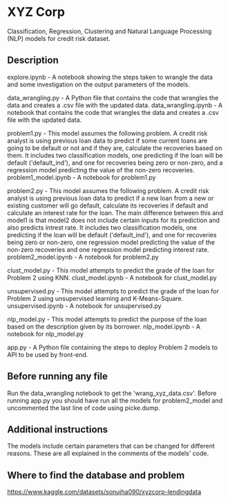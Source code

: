 # XYZ Corp
Classification, Regression, Clustering and Natural Language Processing (NLP) models for credit risk dataset.

## Description
explore.ipynb - A notebook showing the steps taken to wrangle the data and some investigation on the output parameters of the models.

data_wrangling.py - A Python file that contains the code that wrangles the data and creates a .csv file with the updated data.
data_wrangling.ipynb - A notebook that contains the code that wrangles the data and creates a .csv file with the updated data.

problem1.py - This model assumes the following problem. A credit risk analyst is using previous loan data to predict if some current loans are going to be default or not and if they are, calculate the recoveries based on them.
It includes two classification models, one predicting if the loan will be default ('default_ind'), and one for recoveries being zero or non-zero, and a regression model predicting the value of the non-zero recoveries.
problem1_model.ipynb - A notebook for problem1.py

problem2.py - This model assumes the following problem. A credit risk analyst is using previous loan data to predict if a new loan from a new or existing customer will go default, calculate its recoveries if default and calculate an interest rate for the loan. The main difference between this and model1 is that model2 does not include certain inputs for its prediction and also predicts intrest rate. It includes two classification models, one predicting if the loan will be default ('default_ind'), and one for recoveries being zero or non-zero, one regression model predicting the value of the non-zero recoveries and one regression model predicting interest rate.
problem2_model.ipynb - A notebook for problem2.py

clust_model.py - This model attempts to predict the grade of the loan for Problem 2 using KNN.
clust_model.ipynb - A notebook for clust_model.py

unsupervised.py - This model attempts to predict the grade of the loan for Problem 2 using unsupervised learning and K-Means-Square.
unsupervised.ipynb - A notebook for unsupervised.py

nlp_model.py - This model attempts to predict the purpose of the loan based on the description given by its borrower.
nlp_model.ipynb - A notebook for nlp_model.py

app.py - A Python file containing the steps to deploy Problem 2 models to API to be used by front-end.

## Before running any file
Run the data_wrangling notebook to get the 'wrang_xyz_data.csv'.
Before running app.py you should have run all the models for problem2_model and uncommented the last line of code using picke.dump.

## Additional instructions
The models include certain parameters that can be changed for different reasons. These are all explained in the comments of the models' code.

## Where to find the database and problem
https://www.kaggle.com/datasets/sonujha090/xyzcorp-lendingdata